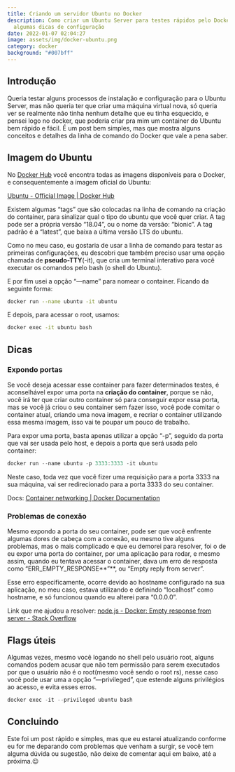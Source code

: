 ```yaml
---
title: Criando um servidor Ubuntu no Docker
description: Como criar um Ubuntu Server para testes rápidos pelo Docker e
  algumas dicas de configuração
date: 2022-01-07 02:04:27
image: assets/img/docker-ubuntu.png
category: docker
background: "#007bff"
---
```



## Introdução

Queria testar alguns processos de instalação e configuração para o Ubuntu Server, mas não queria ter que criar uma máquina virtual nova, só queria ver se realmente não tinha nenhum detalhe que eu tinha esquecido, e pensei logo no docker, que poderia criar pra mim um container do Ubuntu bem rápido e fácil. É um post bem simples, mas que mostra alguns conceitos e detalhes da linha de comando do Docker que vale a pena saber.

## Imagem do Ubuntu

No [Docker Hub](https://hub.docker.com/) você encontra todas as imagens disponíveis para o Docker, e consequentemente a imagem oficial do Ubuntu:

[Ubuntu - Official Image | Docker Hub](https://hub.docker.com/_/ubuntu)

Existem algumas “tags” que são colocadas na linha de comando na criação do container, para sinalizar qual o tipo do ubuntu que você quer criar. A tag pode ser a própria versão “18.04”, ou o nome da versão: “bionic”. A tag padrão é a “latest”, que baixa a última versão LTS do ubuntu.

Como no meu caso, eu gostaria de usar a linha de comando para testar as primeiras configurações, eu descobri que também preciso usar uma opção chamada de **pseudo-TTY**(-it), que cria um terminal interativo para você executar os comandos pelo bash (o shell do Ubuntu).

E por fim usei a opção “—name” para nomear o container. Ficando da seguinte forma:

```bash
docker run --name ubuntu -it ubuntu
```

E depois, para acessar o root, usamos:

```bash
docker exec -it ubuntu bash
```

## Dicas

### Expondo portas

Se você deseja acessar esse container para fazer determinados testes, é aconselhável expor uma porta na **criação do container**, porque se não, você irá ter que criar outro container só para conseguir expor essa porta, mas se você já criou o seu container sem fazer isso, você pode comitar o container atual, criando uma nova imagem, e recriar o container utilizando essa mesma imagem, isso vai te poupar um pouco de trabalho.

Para expor uma porta, basta apenas utilizar a opção “-p”, seguido da porta que vai ser usada pelo host, e depois a porta que será usada pelo container:

```jsx
docker run --name ubuntu -p 3333:3333 -it ubuntu
```

Neste caso, toda vez que você fizer uma requisição para a porta 3333 na sua máquina, vai ser redirecionado para a porta 3333 do seu container.

Docs: [Container networking | Docker Documentation](https://docs.docker.com/config/containers/container-networking/)

### Problemas de conexão

Mesmo expondo a porta do seu container, pode ser que você enfrente algumas dores de cabeça com a conexão, eu mesmo tive alguns problemas, mas o mais complicado e que eu demorei para resolver, foi o de eu expor uma porta do container, por uma aplicação para rodar, e mesmo assim, quando eu tentava acessar o container, dava um erro de resposta como “ERR_EMPTY_RESPONSE**”**, ou “Empty reply from server”.

Esse erro especificamente, ocorre devido ao hostname configurado na sua aplicação, no meu caso, estava utilizando e definindo “localhost” como hostname, e só funcionou quando eu alterei para “0.0.0.0”.

Link que me ajudou a resolver: [node.js - Docker: Empty response from server - Stack Overflow](https://stackoverflow.com/questions/52524289/docker-empty-response-from-server)

## Flags úteis

Algumas vezes, mesmo você logando no shell pelo usuário root, alguns comandos podem acusar que não tem permissão para serem executados por que o usuário não é o root(mesmo você sendo o root rs), nesse caso você pode usar uma a opção “—privileged”, que estende alguns privilégios ao acesso, e evita esses erros.

```jsx
docker exec -it --privileged ubuntu bash
```

## Concluindo

Este foi um post rápido e simples, mas que eu estarei atualizando conforme eu for me deparando com problemas que venham a surgir, se você tem alguma dúvida ou sugestão, não deixe de comentar aqui em baixo, até a próxima.😉